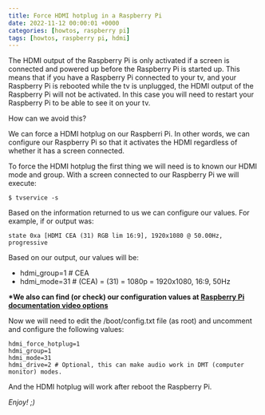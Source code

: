 ```yaml
---
title: Force HDMI hotplug in a Raspberry Pi
date: 2022-11-12 00:00:01 +0000
categories: [howtos, raspberry pi]
tags: [howtos, raspberry pi, hdmi] 
---
```


The HDMI output of the Raspberry Pi is only activated if a screen is connected and powered up before the Raspberry Pi is started up.
This means that if you have a Raspberry Pi connected to your tv, and your Raspberry Pi is rebooted while the tv is unplugged, the HDMI output of the Raspberry Pi will not be activated.
In this case you will need to restart your Raspberry Pi to be able to see it on your tv.

How can we avoid this?

We can force a HDMI hotplug on our Raspberri Pi.
In other words, we can configure our Raspberry Pi so that it activates the HDMI regardless of whether it has a screen connected.

To force the HDMI hotplug the first thing we will need is to known our HDMI mode and group.
With a screen connected to our Raspberry Pi we will execute:

```shell
$ tvservice -s
``` 

Based on the information returned to us we can configure our values.
For example, if or output was:

```shell
state 0xa [HDMI CEA (31) RGB lim 16:9], 1920x1080 @ 50.00Hz, progressive
```

Based on our output, our values will be:
  - hdmi_group=1 # CEA 
  - hdmi_mode=31 # (CEA) = (31) = 1080p = 1920x1080, 16:9, 50Hz
  
__*We also can find (or check) our configuration values at [Raspberry Pi documentation video options](https://www.raspberrypi.com/documentation/computers/config_txt.html#video-options)__
  
Now we will need to edit the /boot/config.txt file (as root) and uncomment and configure the following values:

```shell
hdmi_force_hotplug=1
hdmi_group=1
hdmi_mode=31
hdmi_drive=2 # Optional, this can make audio work in DMT (computer monitor) modes.
```

And the HDMI hotplug will work after reboot the Raspberry Pi.

_Enjoy! ;)_
